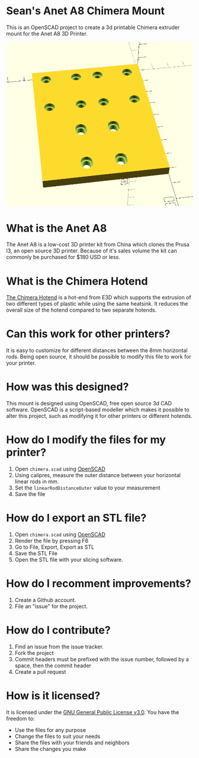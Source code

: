 # Sean's Anet A8 Chimera Mount

This is an OpenSCAD project to create a 3d printable Chimera extruder mount for the Anet A8 3D Printer.

![progress screenshot of rendering of project](/graphics/progress.png?raw=true "Progress")

# What is the Anet A8

The Anet A8 is a low-cost 3D printer kit from China which clones the Prusa I3, an open source 3D printer.  Because of it's sales volume the kit can commonly be purchased for $180 USD or less.

# What is the Chimera Hotend

[The Chimera Hotend](https://wiki.e3d-online.com/Cyclops_&_Chimera_Documentation#Mounting_Considerations) is a hot-end from E3D which supports the extrusion of two different types of plastic while using the same heatsink.  It reduces the overall size of the hotend compared to two separate hotends.

# Can this work for other printers?

It is easy to customize for different distances between the 8mm horizontal rods.  Being open source, it should be possible to modify this file to work for your printer.

# How was this designed?

This mount is designed using OpenSCAD, free open source 3d CAD software.  OpenSCAD is a script-based modeller which makes it possible to alter this project, such as modifying it for other printers or different hotends.

# How do I modify the files for my printer?

1. Open `chimera.scad` using [OpenSCAD](http://www.openscad.org/)
2. Using calipres, measure the outer distance between your horizontal linear rods in mm.
3. Set the `linearRodDistanceOuter` value to your measurement
4. Save the file

# How do I export an STL file?

1. Open `chimera.scad` using [OpenSCAD](http://www.openscad.org/)
2. Render the file by pressing F6
3. Go to File, Export, Export as STL
4. Save the STL File
5. Open the STL file with your slicing software.

# How do I recomment improvements?

1. Create a Github account.
2. File an "issue" for the project.

# How do I contribute?

1. Find an issue from the issue tracker.
2. Fork the project
3. Commit headers must be prefixed with the issue number, followed by a space, then the commit header
4. Create a pull request

# How is it licensed?

It is licensed under the [GNU General Public License v3.0](https://www.gnu.org/licenses/gpl-3.0.txt).  You have the freedom to:

* Use the files for any purpose
* Change the files to suit your needs
* Share the files with your friends and neighbors
* Share the changes you make
